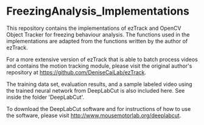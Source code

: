 # FreezingAnalysis_Implementations

This repository contains the implementations of ezTrack and OpenCV Object Tracker for freezing behaviour analysis. The functions used in the implementations are adapted from the functions written by the author of ezTrack.

For a more extensive version of ezTrack that is able to batch process videos and contains the motion tracking module, please visit the original author's repository at https://github.com/DeniseCaiLab/ezTrack.

The training data set, evaluation results, and a sample labeled video using the trained neural network from DeepLabCut is also included here. See inside the folder 'DeepLabCut'.

To download the DeepLabCut software and for instructions of how to use the software, please visit http://www.mousemotorlab.org/deeplabcut.
